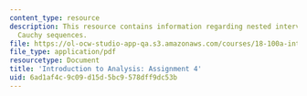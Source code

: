 ```yaml
---
content_type: resource
description: This resource contains information regarding nested intervals, Bolzano-Weierstrass  theorem,
  Cauchy sequences.
file: https://ol-ocw-studio-app-qa.s3.amazonaws.com/courses/18-100a-introduction-to-analysis-fall-2012/6ad1af4c9c09d15d5bc9578dff9dc53b_MIT18_100AF12_Assign_4.pdf
file_type: application/pdf
resourcetype: Document
title: 'Introduction to Analysis: Assignment 4'
uid: 6ad1af4c-9c09-d15d-5bc9-578dff9dc53b
---
```

